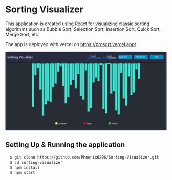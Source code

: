 # Sorting Visualizer

This application is created using React for visualizing classic sorting algorithms such as Bubble Sort, Selection Sort, Insertion Sort, Quick Sort, Merge Sort, etc.

The app is deployed with vercel on <a href = "https://prosort.vercel.app/">https://prosort.vercel.app/</a>

![](/public/sv.png)

## Setting Up & Running the application

```
  $ git clone https://github.com/Phoenix6296/Sorting-Visualizer.git
  $ cd sorting-visualizer
  $ npm install
  $ npm start
```
